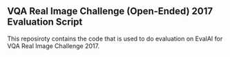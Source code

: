 ##  VQA Real Image Challenge (Open-Ended) 2017 Evaluation Script

This reposiroty contains the code that is used to do evaluation on EvalAI for VQA Real Image Challenge 2017.
